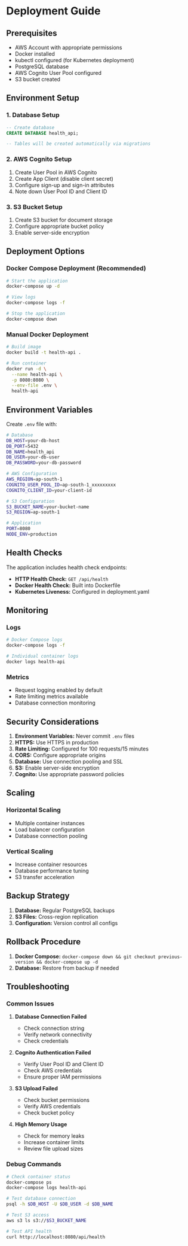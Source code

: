 # Deployment Guide

## Prerequisites

- AWS Account with appropriate permissions
- Docker installed
- kubectl configured (for Kubernetes deployment)
- PostgreSQL database
- AWS Cognito User Pool configured
- S3 bucket created

## Environment Setup

### 1. Database Setup
```sql
-- Create database
CREATE DATABASE health_api;

-- Tables will be created automatically via migrations
```

### 2. AWS Cognito Setup
1. Create User Pool in AWS Cognito
2. Create App Client (disable client secret)
3. Configure sign-up and sign-in attributes
4. Note down User Pool ID and Client ID

### 3. S3 Bucket Setup
1. Create S3 bucket for document storage
2. Configure appropriate bucket policy
3. Enable server-side encryption

## Deployment Options

### Docker Compose Deployment (Recommended)

```bash
# Start the application
docker-compose up -d

# View logs
docker-compose logs -f

# Stop the application
docker-compose down
```

### Manual Docker Deployment

```bash
# Build image
docker build -t health-api .

# Run container
docker run -d \
  --name health-api \
  -p 8080:8080 \
  --env-file .env \
  health-api
```

## Environment Variables

Create `.env` file with:

```bash
# Database
DB_HOST=your-db-host
DB_PORT=5432
DB_NAME=health_api
DB_USER=your-db-user
DB_PASSWORD=your-db-password

# AWS Configuration
AWS_REGION=ap-south-1
COGNITO_USER_POOL_ID=ap-south-1_xxxxxxxxx
COGNITO_CLIENT_ID=your-client-id

# S3 Configuration
S3_BUCKET_NAME=your-bucket-name
S3_REGION=ap-south-1

# Application
PORT=8080
NODE_ENV=production
```

## Health Checks

The application includes health check endpoints:

- **HTTP Health Check:** `GET /api/health`
- **Docker Health Check:** Built into Dockerfile
- **Kubernetes Liveness:** Configured in deployment.yaml

## Monitoring

### Logs
```bash
# Docker Compose logs
docker-compose logs -f

# Individual container logs
docker logs health-api
```

### Metrics
- Request logging enabled by default
- Rate limiting metrics available
- Database connection monitoring

## Security Considerations

1. **Environment Variables:** Never commit `.env` files
2. **HTTPS:** Use HTTPS in production
3. **Rate Limiting:** Configured for 100 requests/15 minutes
4. **CORS:** Configure appropriate origins
5. **Database:** Use connection pooling and SSL
6. **S3:** Enable server-side encryption
7. **Cognito:** Use appropriate password policies

## Scaling

### Horizontal Scaling
- Multiple container instances
- Load balancer configuration
- Database connection pooling

### Vertical Scaling
- Increase container resources
- Database performance tuning
- S3 transfer acceleration

## Backup Strategy

1. **Database:** Regular PostgreSQL backups
2. **S3 Files:** Cross-region replication
3. **Configuration:** Version control all configs

## Rollback Procedure

1. **Docker Compose:** `docker-compose down && git checkout previous-version && docker-compose up -d`
2. **Database:** Restore from backup if needed

## Troubleshooting

### Common Issues

1. **Database Connection Failed**
   - Check connection string
   - Verify network connectivity
   - Check credentials

2. **Cognito Authentication Failed**
   - Verify User Pool ID and Client ID
   - Check AWS credentials
   - Ensure proper IAM permissions

3. **S3 Upload Failed**
   - Check bucket permissions
   - Verify AWS credentials
   - Check bucket policy

4. **High Memory Usage**
   - Check for memory leaks
   - Increase container limits
   - Review file upload sizes

### Debug Commands

```bash
# Check container status
docker-compose ps
docker-compose logs health-api

# Test database connection
psql -h $DB_HOST -U $DB_USER -d $DB_NAME

# Test S3 access
aws s3 ls s3://$S3_BUCKET_NAME

# Test API health
curl http://localhost:8080/api/health
```